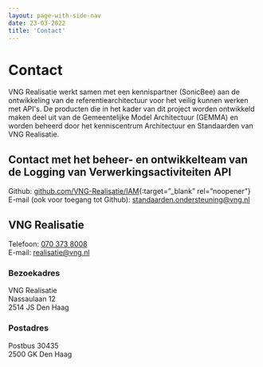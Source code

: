 ```yaml
---
layout: page-with-side-nav
date: 23-03-2022
title: 'Contact'
---
```

# Contact
VNG Realisatie werkt samen met een kennispartner (SonicBee) aan de ontwikkeling van de referentiearchitectuur voor het veilig kunnen werken met API's. De producten die in het kader van dit project worden ontwikkeld maken deel uit van de Gemeentelijke Model Architectuur (GEMMA) en worden beheerd door het kenniscentrum Architectuur en Standaarden van VNG Realisatie.

## Contact met het beheer- en ontwikkelteam van de Logging van Verwerkingsactiviteiten API
Github: [github.com/VNG-Realisatie/IAM](https://github.com/VNG-Realisatie/IAM){:target=”_blank” rel=”noopener”}  
E-mail (ook voor toegang tot Github): [standaarden.ondersteuning@vng.nl](mailto:standaarden.ondersteuning@vng.nl)

## VNG Realisatie
Telefoon: [070 373 8008](tel:0031703738008)  
E-mail: [realisatie@vng.nl](mailto:realisatie@vng.nl)

### Bezoekadres
VNG Realisatie  
Nassaulaan 12  
2514 JS Den Haag

### Postadres
Postbus 30435  
2500 GK Den Haag
